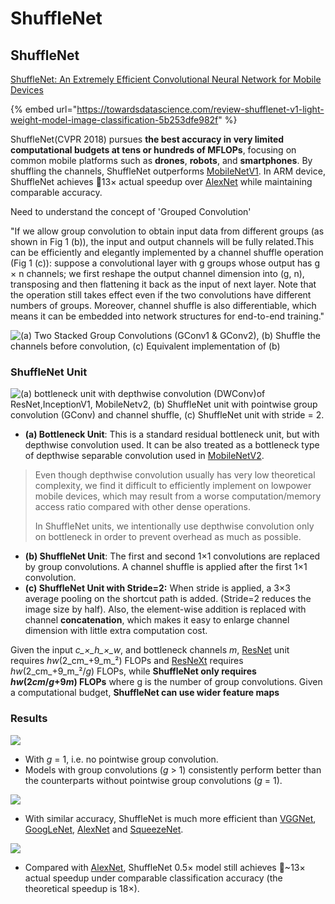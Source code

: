 # ShuffleNet

## ShuffleNet

[ShuffleNet: An Extremely Efficient Convolutional Neural Network for Mobile Devices](https://arxiv.org/abs/1707.01083)

{% embed url="https://towardsdatascience.com/review-shufflenet-v1-light-weight-model-image-classification-5b253dfe982f" %}

ShuffleNet(CVPR 2018) pursues **the best accuracy in very limited computational budgets at tens or hundreds of MFLOPs**, focusing on common mobile platforms such as **drones**, **robots**, and **smartphones**. By shuffling the channels, ShuffleNet outperforms [MobileNetV1](https://towardsdatascience.com/review-mobilenetv1-depthwise-separable-convolution-light-weight-model-a382df364b69). In ARM device, ShuffleNet achieves 13× actual speedup over [AlexNet](https://medium.com/coinmonks/paper-review-of-alexnet-caffenet-winner-in-ilsvrc-2012-image-classification-b93598314160) while maintaining comparable accuracy.

Need to understand the concept of 'Grouped Convolution'

"If we allow group convolution to obtain input data from different groups (as shown in Fig 1 (b)), the input and output channels will be fully related.This can be efficiently and elegantly implemented by a channel shuffle operation (Fig 1 (c)): suppose a convolutional layer with g groups whose output has g × n channels; we first reshape the output channel dimension into (g, n), transposing and then flattening it back as the input of next layer. Note that the operation still takes effect even if the two convolutions have different numbers of groups. Moreover, channel shuffle is also differentiable, which means it can be embedded into network structures for end-to-end training."

![(a) Two Stacked Group Convolutions (GConv1 & GConv2), (b) Shuffle the channels before convolution, (c) Equivalent implementation of (b)](<../../.gitbook/assets/image (197).png>)

### **ShuffleNet Unit**

![(a) bottleneck unit with depthwise convolution (DWConv)of ResNet,InceptionV1, MobileNetv2, (b) ShuffleNet unit with pointwise group convolution (GConv) and channel shuffle, (c) ShuffleNet unit with stride = 2.](<../../.gitbook/assets/image (196).png>)

* **(a) Bottleneck Unit**: This is a standard residual bottleneck unit, but with depthwise convolution used. It can be also treated as a bottleneck type of depthwise separable convolution used in [MobileNetV2](https://towardsdatascience.com/review-mobilenetv2-light-weight-model-image-classification-8febb490e61c).

> Even though depthwise convolution usually has very low theoretical complexity, we find it difficult to efficiently implement on lowpower mobile devices, which may result from a worse computation/memory access ratio compared with other dense operations.
>
> In ShuffleNet units, we intentionally use depthwise convolution only on bottleneck in order to prevent overhead as much as possible.

* **(b) ShuffleNet Unit**: The first and second 1×1 convolutions are replaced by group convolutions. A channel shuffle is applied after the first 1×1 convolution.
* **(c) ShuffleNet Unit with Stride=2:** When stride is applied, a 3×3 average pooling on the shortcut path is added. (Stride=2 reduces the image size by half). Also, the element-wise addition is replaced with channel **concatenation**, which makes it easy to enlarge channel dimension with little extra computation cost.

Given the input _c\_×\_h\_×\_w_, and bottleneck channels _m_, [ResNet](https://towardsdatascience.com/review-resnet-winner-of-ilsvrc-2015-image-classification-localization-detection-e39402bfa5d8) unit requires _hw_(2\_cm\_+9\_m\_²) FLOPs and [ResNeXt](https://towardsdatascience.com/review-resnext-1st-runner-up-of-ilsvrc-2016-image-classification-15d7f17b42ac) requires _hw_(2\_cm\_+9\_m\_²/_g_) FLOPs, while **ShuffleNet only requires** _**hw**_**(2**_**cm**_**/**_**g**_**+9**_**m**_**) FLOPs** where g is the number of group convolutions. Given a computational budget, **ShuffleNet can use wider feature maps**

### **Results**

![](<../../.gitbook/assets/image (198).png>)

* With _g_ = 1, i.e. no pointwise group convolution.
* Models with group convolutions (_g_ > 1) consistently perform better than the counterparts without pointwise group convolutions (_g_ = 1).

![](<../../.gitbook/assets/image (195).png>)

* With similar accuracy, ShuffleNet is much more efficient than [VGGNet](https://medium.com/coinmonks/paper-review-of-vggnet-1st-runner-up-of-ilsvlc-2014-image-classification-d02355543a11), [GoogLeNet](https://medium.com/coinmonks/paper-review-of-googlenet-inception-v1-winner-of-ilsvlc-2014-image-classification-c2b3565a64e7), [AlexNet](https://medium.com/coinmonks/paper-review-of-alexnet-caffenet-winner-in-ilsvrc-2012-image-classification-b93598314160) and [SqueezeNet](https://towardsdatascience.com/review-squeezenet-image-classification-e7414825581a).

![](<../../.gitbook/assets/image (200).png>)

* Compared with [AlexNet](https://medium.com/coinmonks/paper-review-of-alexnet-caffenet-winner-in-ilsvrc-2012-image-classification-b93598314160), ShuffleNet 0.5× model still achieves \~13× actual speedup under comparable classification accuracy (the theoretical speedup is 18×).

